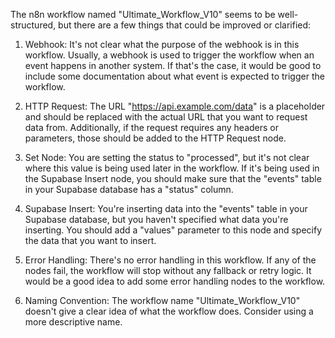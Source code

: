 The n8n workflow named "Ultimate_Workflow_V10" seems to be well-structured, but there are a few things that could be improved or clarified:

1. Webhook: It's not clear what the purpose of the webhook is in this workflow. Usually, a webhook is used to trigger the workflow when an event happens in another system. If that's the case, it would be good to include some documentation about what event is expected to trigger the workflow.

2. HTTP Request: The URL "https://api.example.com/data" is a placeholder and should be replaced with the actual URL that you want to request data from. Additionally, if the request requires any headers or parameters, those should be added to the HTTP Request node.

3. Set Node: You are setting the status to "processed", but it's not clear where this value is being used later in the workflow. If it's being used in the Supabase Insert node, you should make sure that the "events" table in your Supabase database has a "status" column.

4. Supabase Insert: You're inserting data into the "events" table in your Supabase database, but you haven't specified what data you're inserting. You should add a "values" parameter to this node and specify the data that you want to insert.

5. Error Handling: There's no error handling in this workflow. If any of the nodes fail, the workflow will stop without any fallback or retry logic. It would be a good idea to add some error handling nodes to the workflow.

6. Naming Convention: The workflow name "Ultimate_Workflow_V10" doesn't give a clear idea of what the workflow does. Consider using a more descriptive name.